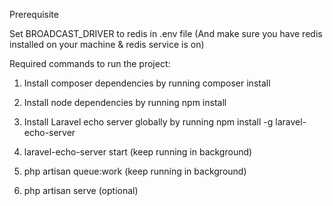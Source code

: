 Prerequisite

Set BROADCAST_DRIVER to redis in .env file (And make sure you have redis installed on your machine & redis service is on)

Required commands to run the project:

1) Install composer dependencies by running composer install

2) Install node dependencies by running npm install

3) Install Laravel echo server globally by running npm install -g laravel-echo-server

4) laravel-echo-server start (keep running in background)

5) php artisan queue:work (keep running in background)

6) php artisan serve (optional)


